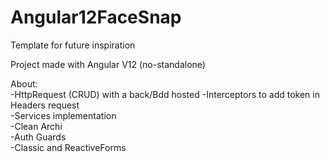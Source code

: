 # Angular12FaceSnap
Template for future inspiration

Project made with Angular V12 (no-standalone)   

About:  
-HttpRequest (CRUD) with a back/Bdd hosted 
-Interceptors to add token in Headers request  
-Services implementation  
-Clean Archi  
-Auth Guards  
-Classic and ReactiveForms  
